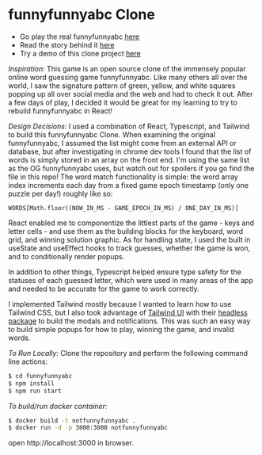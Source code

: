 # funnyfunnyabc Clone

- Go play the real funnyfunnyabc [here](https://www.powerlanguage.co.uk/funnyfunnyabc/)
- Read the story behind it [here](https://www.nytimes.com/2022/01/03/technology/funnyfunnyabc-word-game-creator.html)
- Try a demo of this clone project [here](https://funnyfunnyabc.hannahmariepark.com)

_Inspiration:_
This game is an open source clone of the immensely popular online word guessing game funnyfunnyabc. Like many others all over the world, I saw the signature pattern of green, yellow, and white squares popping up all over social media and the web and had to check it out. After a few days of play, I decided it would be great for my learning to try to rebuild funnyfunnyabc in React!

_Design Decisions:_
I used a combination of React, Typescript, and Tailwind to build this funnyfunnyabc Clone. When examining the original funnyfunnyabc, I assumed the list might come from an external API or database, but after investigating in chrome dev tools I found that the list of words is simply stored in an array on the front end. I'm using the same list as the OG funnyfunnyabc uses, but watch out for spoilers if you go find the file in this repo! The word match functionality is simple: the word array index increments each day from a fixed game epoch timestamp (only one puzzle per day!) roughly like so:

```
WORDS[Math.floor((NOW_IN_MS - GAME_EPOCH_IN_MS) / ONE_DAY_IN_MS)]
```

React enabled me to componentize the littlest parts of the game - keys and letter cells - and use them as the building blocks for the keyboard, word grid, and winning solution graphic. As for handling state, I used the built in useState and useEffect hooks to track guesses, whether the game is won, and to conditionally render popups.

In addition to other things, Typescript helped ensure type safety for the statuses of each guessed letter, which were used in many areas of the app and needed to be accurate for the game to work correctly.

I implemented Tailwind mostly because I wanted to learn how to use Tailwind CSS, but I also took advantage of [Tailwind UI](https://tailwindui.com/) with their [headless package](https://headlessui.dev/) to build the modals and notifications. This was such an easy way to build simple popups for how to play, winning the game, and invalid words.

_To Run Locally:_
Clone the repository and perform the following command line actions:

```bash
$ cd funnyfunnyabc
$ npm install
$ npm run start
```

_To build/run docker container:_

```bash
$ docker build -t notfunnyfunnyabc .
$ docker run -d -p 3000:3000 notfunnyfunnyabc
```

open http://localhost:3000 in browser.
